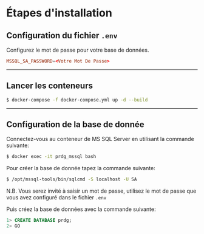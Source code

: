 

# Étapes d'installation

## Configuration du fichier `.env`

Configurez le mot de passe pour votre base de données.

```conf
MSSQL_SA_PASSWORD=<Votre Mot De Passe>
```
___

## Lancer les conteneurs

```bash
$ docker-compose -f docker-compose.yml up -d --build
```
___

## Configuration de la base de donnée

Connectez-vous au conteneur de MS SQL Server en utilisant la commande suivante:

```bash
$ docker exec -it prdg_mssql bash
```
Pour créer la base de donnée tapez la commande suivante:

```bash
$ /opt/mssql-tools/bin/sqlcmd -S localhost -U SA
```
N.B. Vous serez invité à saisir un mot de passe, utilisez le mot de passe que vous avez configuré dans le fichier `.env`

Puis créez la base de données avec la commande suivante:

```sql
1> CREATE DATABASE prdg;
2> GO
```